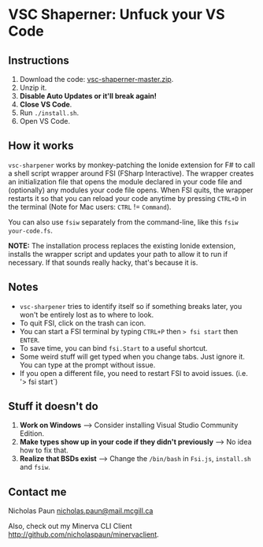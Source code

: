 # VSC Shaperner: Unfuck your VS Code

## Instructions

1. Download the code: [vsc-shaperner-master.zip](Test).
2. Unzip it.
3. **Disable Auto Updates or it'll break again!**
4. **Close VS Code**.
5. Run `./install.sh`.
6. Open VS Code.

## How it works

`vsc-sharpener` works by monkey-patching the Ionide extension for F# to call a shell script wrapper around FSI (FSharp Interactive). The wrapper creates an initialization file that opens the module declared in your code file and (optionally) any modules your code file opens. When FSI quits, the wrapper restarts it so that you can reload your code anytime by pressing `CTRL+D` in the terminal (Note for Mac users: `CTRL` != `Command`). 

You can also use `fsiw` separately from the command-line, like this `fsiw your-code.fs`.

**NOTE:** The installation process replaces the existing Ionide extension, installs the wrapper script and updates your path to allow it to run if necessary. If that sounds really hacky, that's because it is.

## Notes

* `vsc-sharpener` tries to identify itself so if something breaks later, you won't be entirely lost as to where to look.
* To quit FSI, click on the trash can icon.
* You can start a FSI terminal by typing `CTRL+P` then `> fsi start` then `ENTER`. 
* To save time, you can bind `fsi.Start` to a useful shortcut.
* Some weird stuff will get typed when you change tabs. Just ignore it. You can type at the prompt without issue.
* If you open a different file, you need to restart FSI to avoid issues. (i.e. '> fsi start`)

## Stuff it doesn't do

1. **Work on Windows** --> Consider installing Visual Studio Community Edition.
2. **Make types show up in your code if they didn't previously** --> No idea how to fix that.
3. **Realize that BSDs exist** --> Change the `/bin/bash` in `Fsi.js`, `install.sh` and `fsiw`.

## Contact me

Nicholas Paun <nicholas.paun@mail.mcgill.ca>

Also, check out my Minerva CLI Client <http://github.com/nicholaspaun/minervaclient>.
